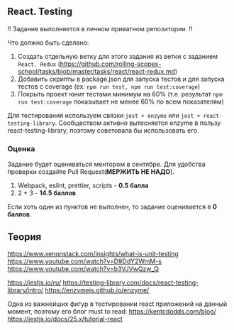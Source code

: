 


## React. Testing




!! Задание выполняется в личном приватном репозитории. !!




Что должно быть сделано:



1) Создать отдельную ветку для этого задания из ветки с заданием `React. Redux` (https://github.com/rolling-scopes-school/tasks/blob/master/tasks/react/react-redux.md)
2) Добавить скрипты в package.json для запуска тестов и для запуска тестов с coverage (ex: `npm run test, npm run test:coverage`)
3) Покрыть проект юнит тестами минимум на 60% (т.е. результат `npm run test:coverage`  показывает не менее 60% по всем показателям) 

Для тестирования используем связки `jest + enzyme` или `jest + react-testing-library`.
Сообществом активно вытесняется enzyme в пользу react-testing-library, поэтому советовала бы использовать его.

### Оценка




Задание будет оцениваться ментором в сентябре. Для удобства проверки создайте Pull Request(**МЕРЖИТЬ НЕ НАДО**).




1) Webpack, eslint, prettier, scripts - **0.5 балла**
2) 2 + 3 - **14.5 баллов**




Если хоть один из пунктов не выполнен, то задание оценивается в **0 баллов**.

## Теория

https://www.xenonstack.com/insights/what-is-unit-testing
https://www.youtube.com/watch?v=D9DdY2WmM-s
https://www.youtube.com/watch?v=b3VJVwQzw_Q

https://jestjs.io/ru/
https://testing-library.com/docs/react-testing-library/intro/
https://enzymejs.github.io/enzyme/

Одна из важнейших фигур в тестировании react приложений на данный момент, поэтому его блог must to read: https://kentcdodds.com/blog/
https://jestjs.io/docs/25.x/tutorial-react

